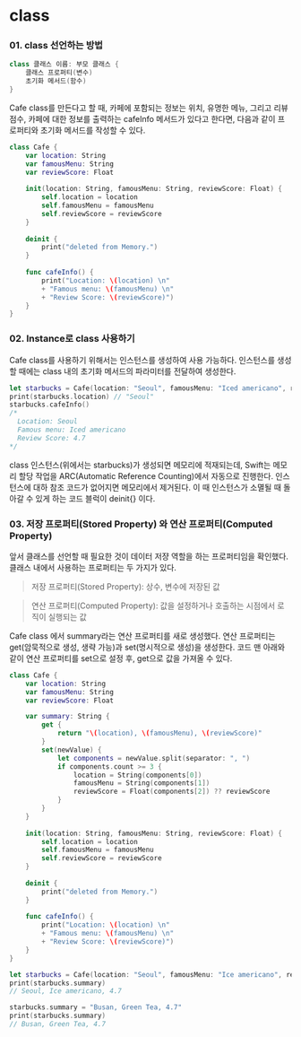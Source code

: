 # class

### 01. class 선언하는 방법

```swift
class 클래스 이름: 부모 클래스 {
    클래스 프로퍼티(변수)
    초기화 메서드(함수)
}
```

Cafe class를 만든다고 할 때, 카페에 포함되는 정보는 위치, 유명한 메뉴, 그리고 리뷰점수, 카페에 대한 정보를 출력하는 cafeInfo 메서드가 있다고 한다면, 다음과 같이 프로퍼티와 초기화 메서드를 작성할 수 있다. 

```swift
class Cafe {
    var location: String
    var famousMenu: String
    var reviewScore: Float
    
    init(location: String, famousMenu: String, reviewScore: Float) {
        self.location = location
        self.famousMenu = famousMenu
        self.reviewScore = reviewScore
    }
    
    deinit {
        print("deleted from Memory.")
    }
    
    func cafeInfo() {
        print("Location: \(location) \n"
        + "Famous menu: \(famousMenu) \n"
        + "Review Score: \(reviewScore)")
    }
}
```
### 02. Instance로 class 사용하기
Cafe class를 사용하기 위해서는 인스턴스를 생성하여 사용 가능하다. 인스턴스를 생성할 때에는 class 내의 초기화 메서드의 파라미터를 전달하여 생성한다.

```swift
let starbucks = Cafe(location: "Seoul", famousMenu: "Iced americano", reviewScore: 4.7)
print(starbucks.location) // "Seoul"
starbucks.cafeInfo() 
/*
  Location: Seoul
  Famous menu: Iced americano
  Review Score: 4.7
*/
```

class 인스턴스(위에서는 starbucks)가 생성되면 메모리에 적재되는데, Swift는 메모리 할당 작업을 ARC(Automatic Reference Counting)에서 자동으로 진행한다. 인스턴스에 대하 참조 코드가 없어지면 메모리에서 제거된다. 이 때 인스턴스가 소멸될 때 돌아갈 수 있게 하는 코드 블럭이 deinit{} 이다.

### 03. 저장 프로퍼티(Stored Property) 와 연산 프로퍼티(Computed Property) 
앞서 클래스를 선언할 때 필요한 것이 데이터 저쟝 역할을 하는 프로퍼티임을 확인했다. 클래스 내에서 사용하는 프로퍼티는 두 가지가 있다. 
> 저장 프로퍼티(Stored Property): 상수, 변수에 저장된 값

> 연산 프로퍼티(Computed Property): 값을 설정하거나 호출하는 시점에서 로직이 실행되는 값

Cafe class 에서 summary라는 연산 프로퍼티를 새로 생성했다. 연산 프로퍼티는 get(암묵적으로 생성, 생략 가능)과 set(명시적으로 생성)을 생성한다. 코드 맨 아래와 같이 연산 프로퍼티를 set으로 설정 후, get으로 값을 가져올 수 있다.

```swift
class Cafe {
    var location: String
    var famousMenu: String
    var reviewScore: Float

    var summary: String {
        get {
            return "\(location), \(famousMenu), \(reviewScore)"
        }
        set(newValue) {
            let components = newValue.split(separator: ", ")
            if components.count >= 3 {
                location = String(components[0])
                famousMenu = String(components[1])
                reviewScore = Float(components[2]) ?? reviewScore
            }
        }
    }
    
    init(location: String, famousMenu: String, reviewScore: Float) {
        self.location = location
        self.famousMenu = famousMenu
        self.reviewScore = reviewScore
    }
    
    deinit {
        print("deleted from Memory.")
    }
    
    func cafeInfo() {
        print("Location: \(location) \n"
        + "Famous menu: \(famousMenu) \n"
        + "Review Score: \(reviewScore)")
    }
}

let starbucks = Cafe(location: "Seoul", famousMenu: "Ice americano", reviewScore: 4.7)
print(starbucks.summary)    
// Seoul, Ice americano, 4.7

starbucks.summary = "Busan, Green Tea, 4.7"
print(starbucks.summary)
// Busan, Green Tea, 4.7
```
